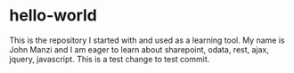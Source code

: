 # hello-world
This is the repository I started with and used as a learning tool.
My name is John Manzi and I am eager to learn about sharepoint, odata, rest, ajax, jquery, javascript.
This is a test change to test commit.
